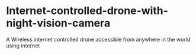 # Internet-controlled-drone-with-night-vision-camera
A Wireless internet controlled drone accessible from anywhere in the world using internet 
